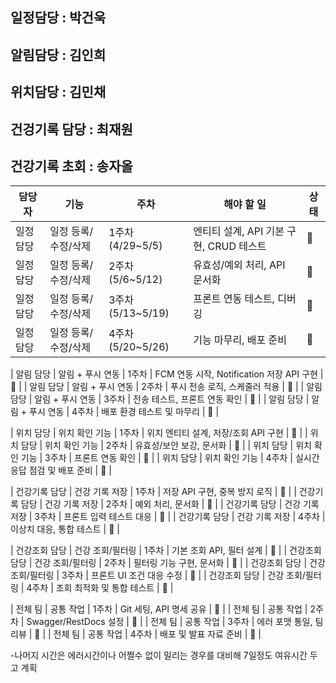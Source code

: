 ## 일정담당 : 박건욱
## 알림담당 : 김인희
## 위치담당 : 김민채
## 건겅기록 담당 : 최재원
## 건강기록 초회 : 송자올 

| 담당자       | 기능               | 주차             | 해야 할 일                                  | 상태 |
|--------------|--------------------|------------------|----------------------------------------------|------|
| 일정 담당    | 일정 등록/수정/삭제 | 1주차 (4/29~5/5)  | 엔티티 설계, API 기본 구현, CRUD 테스트      | 🔲   |
| 일정 담당    | 일정 등록/수정/삭제 | 2주차 (5/6~5/12)  | 유효성/예외 처리, API 문서화                 | 🔲   |
| 일정 담당    | 일정 등록/수정/삭제 | 3주차 (5/13~5/19) | 프론트 연동 테스트, 디버깅                    | 🔲   |
| 일정 담당    | 일정 등록/수정/삭제 | 4주차 (5/20~5/26) | 기능 마무리, 배포 준비                        | 🔲   |

| 알림 담당    | 알림 + 푸시 연동    | 1주차             | FCM 연동 시작, Notification 저장 API 구현    | 🔲   |
| 알림 담당    | 알림 + 푸시 연동    | 2주차             | 푸시 전송 로직, 스케줄러 적용                | 🔲   |
| 알림 담당    | 알림 + 푸시 연동    | 3주차             | 전송 테스트, 프론트 연동 확인                | 🔲   |
| 알림 담당    | 알림 + 푸시 연동    | 4주차             | 배포 환경 테스트 및 마무리                    | 🔲   |

| 위치 담당    | 위치 확인 기능      | 1주차             | 위치 엔티티 설계, 저장/조회 API 구현         | 🔲   |
| 위치 담당    | 위치 확인 기능      | 2주차             | 유효성/보안 보강, 문서화                     | 🔲   |
| 위치 담당    | 위치 확인 기능      | 3주차             | 프론트 연동 확인                             | 🔲   |
| 위치 담당    | 위치 확인 기능      | 4주차             | 실시간 응답 점검 및 배포 준비                | 🔲   |

| 건강기록 담당 | 건강 기록 저장      | 1주차             | 저장 API 구현, 중복 방지 로직                | 🔲   |
| 건강기록 담당 | 건강 기록 저장      | 2주차             | 예외 처리, 문서화                            | 🔲   |
| 건강기록 담당 | 건강 기록 저장      | 3주차             | 프론트 입력 테스트 대응                      | 🔲   |
| 건강기록 담당 | 건강 기록 저장      | 4주차             | 이상치 대응, 통합 테스트                     | 🔲   |

| 건강조회 담당 | 건강 조회/필터링    | 1주차             | 기본 조회 API, 필터 설계                     | 🔲   |
| 건강조회 담당 | 건강 조회/필터링    | 2주차             | 필터링 기능 구현, 문서화                     | 🔲   |
| 건강조회 담당 | 건강 조회/필터링    | 3주차             | 프론트 UI 조건 대응 수정                     | 🔲   |
| 건강조회 담당 | 건강 조회/필터링    | 4주차             | 조회 최적화 및 통합 테스트                   | 🔲   |

| 전체 팀      | 공통 작업           | 1주차             | Git 세팅, API 명세 공유                       | 🔲   |
| 전체 팀      | 공통 작업           | 2주차             | Swagger/RestDocs 설정                         | 🔲   |
| 전체 팀      | 공통 작업           | 3주차             | 에러 포맷 통일, 팀 리뷰                       | 🔲   |
| 전체 팀      | 공통 작업           | 4주차             | 배포 및 발표 자료 준비                        | 🔲   |

-나머지 시간은 에러시간이나 어쩔수 없이 밀리는 경우를 대비해 7일정도 여유시간 두고 계획
